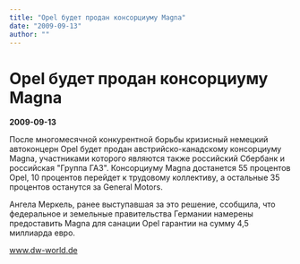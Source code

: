 ```yaml
---
title: "Opel будет продан консорциуму Magna"
date: "2009-09-13"
author: ""
---
```


# Opel будет продан консорциуму Magna

**2009-09-13** 

После многомесячной конкурентной борьбы кризисный немецкий автоконцерн Opel будет продан австрийско-канадскому консорциуму Magna, участниками которого являются также российский Сбербанк и российская "Группа ГАЗ". Консорциуму Magna достанется 55 процентов Opel, 10 процентов перейдет к трудовому коллективу, а остальные 35 процентов останутся за General Motors.

Ангела Меркель, ранее выступавшая за это решение, ссобщила, что федеральное и земельные правительства Германии намерены предоставить Magna для санации Opel гарантии на сумму 4,5 миллиарда евро.

www.dw-world.de